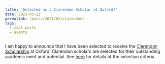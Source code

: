 ```yaml
---
title: 'Selected as a Clarendon Scholar at Oxford!'
date: 2021-05-23
permalink: /posts/2021/05/clarendon/
tags:
  - cool posts
  - events
---
```

I am happy to announce that I have been selected to receive the [Clarendon Scholarship](https://www.ox.ac.uk/clarendon) at Oxford. Clarendon scholars are selected for their outstanding academic merit and potential. See [here](https://www.ox.ac.uk/clarendon/information-for-applicants/selection-criteria) for details of the selection criteria.
